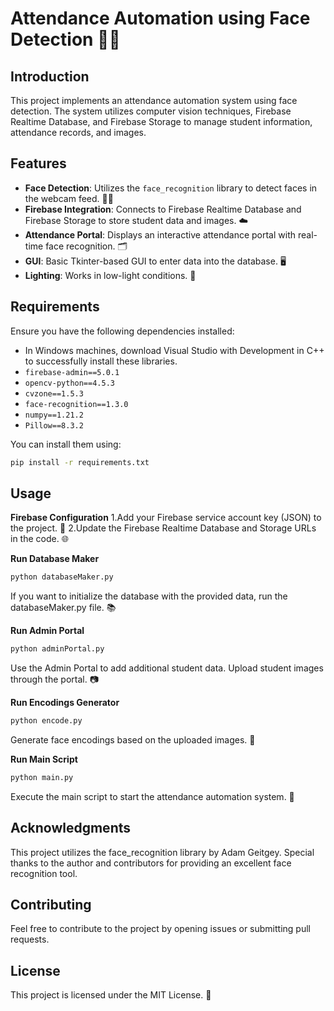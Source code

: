 # Attendance Automation using Face Detection 🤖📸

## Introduction

This project implements an attendance automation system using face detection. The system utilizes computer vision techniques, Firebase Realtime Database, and Firebase Storage to manage student information, attendance records, and images.

## Features

- **Face Detection**: Utilizes the `face_recognition` library to detect faces in the webcam feed. 🧑‍💻
- **Firebase Integration**: Connects to Firebase Realtime Database and Firebase Storage to store student data and images. ☁️
- **Attendance Portal**: Displays an interactive attendance portal with real-time face recognition. 🗂️
- **GUI**: Basic Tkinter-based GUI to enter data into the database. 🖥️
- **Lighting**: Works in low-light conditions. 🌟

## Requirements

Ensure you have the following dependencies installed:

- In Windows machines, download Visual Studio with Development in C++ to successfully install these libraries.
- `firebase-admin==5.0.1`
- `opencv-python==4.5.3`
- `cvzone==1.5.3`
- `face-recognition==1.3.0`
- `numpy==1.21.2`
- `Pillow==8.3.2`

You can install them using:

```bash
pip install -r requirements.txt
```

## Usage
**Firebase Configuration**
1.Add your Firebase service account key (JSON) to the project. 🔑
2.Update the Firebase Realtime Database and Storage URLs in the code. 🌐

**Run Database Maker**
```bash
python databaseMaker.py
```
If you want to initialize the database with the provided data, run the databaseMaker.py file. 📚

**Run Admin Portal**
```bash
python adminPortal.py
```
Use the Admin Portal to add additional student data. Upload student images through the portal. 📷

**Run Encodings Generator**
```bash
python encode.py
```
Generate face encodings based on the uploaded images. 🧩

**Run Main Script**
```bash
python main.py
```
Execute the main script to start the attendance automation system. 🚀

## Acknowledgments
This project utilizes the face_recognition library by Adam Geitgey. Special thanks to the author and contributors for providing an excellent face recognition tool. 

## Contributing
Feel free to contribute to the project by opening issues or submitting pull requests.

## License
This project is licensed under the MIT License. 📜



